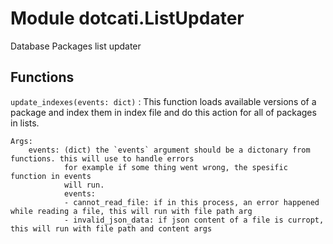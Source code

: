 Module dotcati.ListUpdater
==========================
Database Packages list updater

Functions
---------

    
`update_indexes(events: dict)`
:   This function loads available versions of a package and index them in index file
    and do this action for all of packages in lists.
    
    Args:
        events: (dict) the `events` argument should be a dictonary from functions. this will use to handle errors
                for example if some thing went wrong, the spesific function in events
                will run.
                events:
                - cannot_read_file: if in this process, an error happened while reading a file, this will run with file path arg
                - invalid_json_data: if json content of a file is curropt, this will run with file path and content args